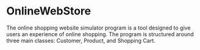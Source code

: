 # OnlineWebStore
The online shopping website simulator program is a tool designed to give users an experience of online shopping. The program is structured around three main classes: Customer, Product, and Shopping Cart.
